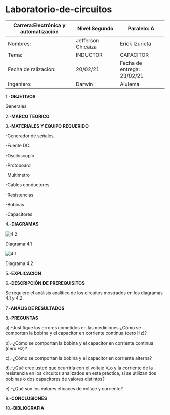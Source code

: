 # Laboratorio-de-circuitos
|Carrera:Electrónica y automatización|Nivel:Segundo|Paralelo: A|
|---|---|---|
|Nombres:|Jefferson Chicaiza| Erick Izurieta|
|Tema:|INDUCTOR |CAPACITOR|
|Fecha de ralización:| 20/02/21|Fecha de entrega: 23/02/21|
|Ingeniero:| Darwin|Alulema |

1.-**OBJETIVOS**

Generales

2.-**MARCO TEORICO**

3.-**MATERIALES Y EQUIPO REQUERIDO**

-Generador de señales.

-Fuente DC.

-Osciloscopio

-Protoboard

-Multimetro

-Cables conductores

-Resistencias

-Bobinas

-Capacitores

4.-**DIAGRAMAS**

![4 2](https://user-images.githubusercontent.com/75336529/108630570-67e2c100-7433-11eb-9d28-e00821a3d1d1.png)

Diagrama:4.1 

![4 1](https://user-images.githubusercontent.com/75336529/108630572-6a451b00-7433-11eb-970e-b023b8924921.png)

Diagrama:4.2

5.-**EXPLICACIÓN**

6.-**DESCRIPCIÓN DE PREREQUISITOS**

Se requiere el análisis analítico de los circuitos mostrados en los diagramas 4.1 y 4.2.

7.-**ANÁLIS DE RESULTADOS**

8.-**PREGUNTAS**

a).-Justifique los errores cometidos en las mediciones.¿Cómo se comportan la bobina y el capacitor en corriente continua (cero Hz)?

b).-¿Cómo se comportan la bobina y el capacitor en corriente continua (cero Hz)?

c).-¿Cómo se comportan la bobina y el capacitor en corriente alterna?

d).-¿Qué cree usted que ocurriría con el voltaje V_o y la corriente de la resistencia en los circuitos analizados en esta práctica, si se utilizan dos bobinas o dos capacitores de valores distintos?

e).-¿Qué son los valores eficaces de voltaje y corriente?

9.-**CONCLUSIONES**

10.-**BIBLIOGRAFIA**
